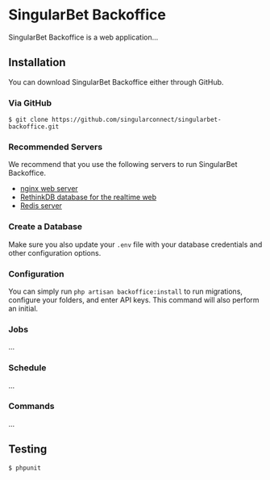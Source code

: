 # SingularBet Backoffice
SingularBet Backoffice is a web application...

## Installation
You can download SingularBet Backoffice either through GitHub.

### Via GitHub
```
$ git clone https://github.com/singularconnect/singularbet-backoffice.git
```

### Recommended Servers
We recommend that you use the following servers to run SingularBet Backoffice.

- [nginx web server](https://www.nginx.com/)
- [RethinkDB database for the realtime web](https://www.rethinkdb.com/)
- [Redis server](http://redis.io/)

### Create a Database
Make sure you also update your `.env` file with your database credentials and other configuration options.

### Configuration
You can simply run `php artisan backoffice:install` to run migrations, configure your folders, and enter API keys. This command will also perform an initial.

### Jobs
...

### Schedule
...

### Commands
...

## Testing
``` bash
$ phpunit
```